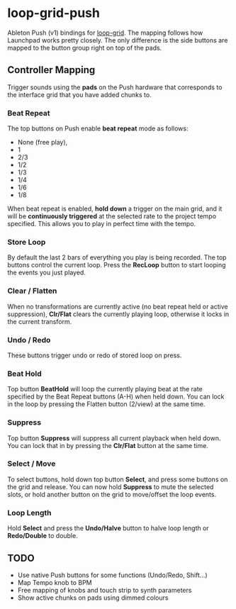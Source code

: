 loop-grid-push
===

Ableton Push (v1) bindings for [loop-grid](https://github.com/mmckegg/loop-grid). The mapping follows how Launchpad works pretty closely. The only difference is the side buttons are mapped to the button group right on top of the pads.

## Controller Mapping

Trigger sounds using the **pads** on the Push hardware that corresponds to the interface grid that you have added chunks to.

### Beat Repeat

The top buttons on Push enable **beat repeat** mode as follows:
  
  - None (free play), 
  - 1
  - 2/3
  - 1/2
  - 1/3
  - 1/4
  - 1/6
  - 1/8

When beat repeat is enabled, **hold down** a trigger on the main grid, and it will be **continuously triggered** at the selected rate to the project tempo specified. This allows you to play in perfect time with the tempo.

### Store Loop

By default the last 2 bars of everything you play is being recorded. The top buttons control the current loop. Press the **RecLoop** button to start looping the events you just played.

### Clear / Flatten

When no transformations are currently active (no beat repeat held or active suppression), **Clr/Flat** clears the currently playing loop, otherwise it locks in the current transform.

### Undo / Redo

These buttons trigger undo or redo of stored loop on press.

### Beat Hold

Top button **BeatHold** will loop the currently playing beat at the rate specified by the Beat Repeat buttons (A-H) when held down. You can lock in the loop by pressing the Flatten button (2/view) at the same time.

### Suppress

Top button **Suppress** will suppress all current playback when held down. You can lock that in by pressing the **Clr/Flat** button at the same time.

### Select / Move

To select buttons, hold down top button **Select**, and press some buttons on the grid and release. You can now hold **Suppress** to mute the selected slots, or hold another button on the grid to move/offset the loop events. 

### Loop Length

Hold **Select** and press the **Undo/Halve** button to halve loop length or **Redo/Double** to double.

## TODO

* Use native Push buttons for some functions (Undo/Redo, Shift...)
* Map Tempo knob to BPM
* Free mapping of knobs and touch strip to synth parameters
* Show active chunks on pads using dimmed colours
